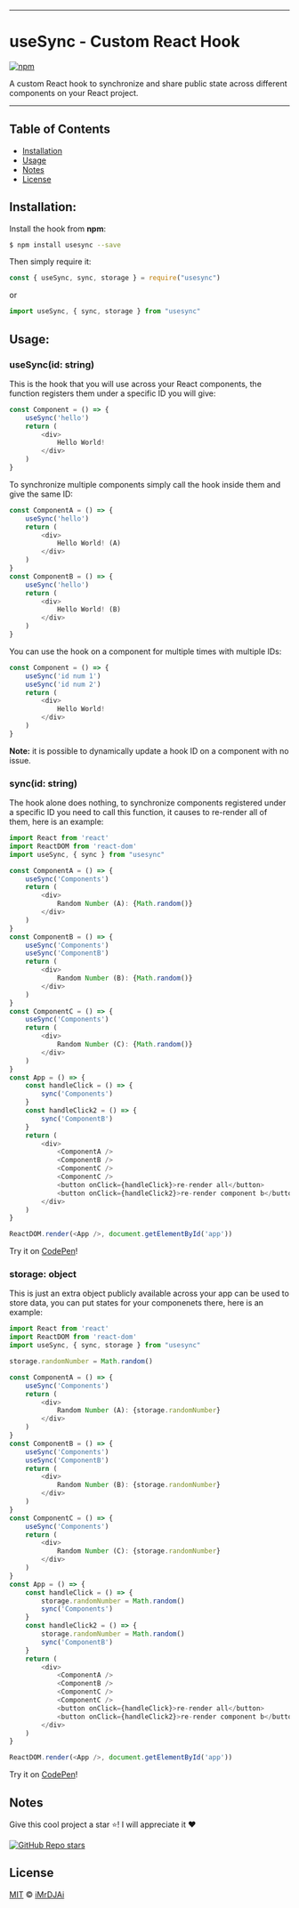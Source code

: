 ***
# **useSync** - Custom React Hook
[![npm](https://img.shields.io/npm/v/usesync?color=red)](https://www.npmjs.com/package/usesync)

A custom React hook to synchronize and share public state across different components on your React project.
***

## Table of Contents
-   [Installation](#installation)
-   [Usage](#usage)
-   [Notes](#notes)
-   [License](#license)

## Installation:

Install the hook from **npm**:
```bash
$ npm install usesync --save
```

Then simply require it:
```js
const { useSync, sync, storage } = require("usesync")
```
or
```js
import useSync, { sync, storage } from "usesync"
```

## Usage:
### useSync(id: string)

This is the hook that you will use across your React components, the function registers them under a specific ID you will give:
```js
const Component = () => {
    useSync('hello')
    return (
        <div>
            Hello World!
        </div>
    )
}
```

To synchronize multiple components simply call the hook inside them and give the same ID:
```js
const ComponentA = () => {
    useSync('hello')
    return (
        <div>
            Hello World! (A)
        </div>
    )
}
const ComponentB = () => {
    useSync('hello')
    return (
        <div>
            Hello World! (B)
        </div>
    )
}
```

You can use the hook on a component for multiple times with multiple IDs:
```js
const Component = () => {
    useSync('id num 1')
    useSync('id num 2')
    return (
        <div>
            Hello World!
        </div>
    )
}
```

**Note:** it is possible to dynamically update a hook ID on a component with no issue.

### sync(id: string)

The hook alone does nothing, to synchronize components registered under a specific ID you need to call this function, it causes to re-render all of them, here is an example:
```js
import React from 'react'
import ReactDOM from 'react-dom'
import useSync, { sync } from "usesync"

const ComponentA = () => {
    useSync('Components')
    return (
        <div>
            Random Number (A): {Math.random()}
        </div>
    )
}
const ComponentB = () => {
    useSync('Components')
    useSync('ComponentB')
    return (
        <div>
            Random Number (B): {Math.random()}
        </div>
    )
}
const ComponentC = () => {
    useSync('Components')
    return (
        <div>
            Random Number (C): {Math.random()}
        </div>
    )
}
const App = () => {
    const handleClick = () => {
        sync('Components')
    }
    const handleClick2 = () => {
        sync('ComponentB')
    }
    return (
        <div>
            <ComponentA />
            <ComponentB />
            <ComponentC />
            <ComponentC />
            <button onClick={handleClick}>re-render all</button>
            <button onClick={handleClick2}>re-render component b</button>
        </div>
    )
}

ReactDOM.render(<App />, document.getElementById('app'))
```
Try it on [CodePen](https://codepen.io/imrdjai/pen/zYKQzqw)!

### storage: object

This is just an extra object publicly available across your app can be used to store data, you can put states for your componenets there, here is an example:
```js
import React from 'react'
import ReactDOM from 'react-dom'
import useSync, { sync, storage } from "usesync"

storage.randomNumber = Math.random()

const ComponentA = () => {
    useSync('Components')
    return (
        <div>
            Random Number (A): {storage.randomNumber}
        </div>
    )
}
const ComponentB = () => {
    useSync('Components')
    useSync('ComponentB')
    return (
        <div>
            Random Number (B): {storage.randomNumber}
        </div>
    )
}
const ComponentC = () => {
    useSync('Components')
    return (
        <div>
            Random Number (C): {storage.randomNumber}
        </div>
    )
}
const App = () => {
    const handleClick = () => {
        storage.randomNumber = Math.random()
        sync('Components')
    }
    const handleClick2 = () => {
        storage.randomNumber = Math.random()
        sync('ComponentB')
    }
    return (
        <div>
            <ComponentA />
            <ComponentB />
            <ComponentC />
            <ComponentC />
            <button onClick={handleClick}>re-render all</button>
            <button onClick={handleClick2}>re-render component b</button>
        </div>
    )
}

ReactDOM.render(<App />, document.getElementById('app'))
```
Try it on [CodePen](https://codepen.io/imrdjai/pen/XWjwqxO)!

## Notes
Give this cool project a star ⭐! I will appreciate it ❤

[![GitHub Repo stars](https://img.shields.io/github/stars/iMrDJAi/useSync?style=social)](https://github.com/iMrDJAi/useSync)

## License
[MIT](https://github.com/iMrDJAi/useSync/blob/master/LICENSE) © [iMrDJAi](https://github.com/iMrDJAi)